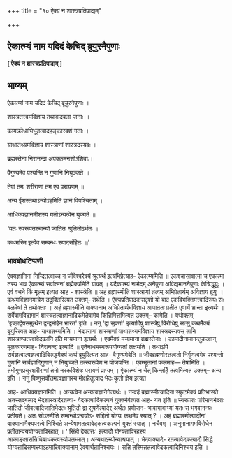 +++
title = "१० ऐक्यं न शास्त्रप्रतिपाद्यम्"

+++


## ऐकात्म्यं नाम यदिदं केचिद् ब्रूयुरनैपुणाः

**\[ ऐक्यं न शास्त्रप्रतिपाद्यम् \]**

## **भाष्यम्**

ऐकात्म्यं नाम यदिदं केचिद् ब्रूयुरनैपुणाः ।

शास्त्रतत्त्वमविज्ञाय तथावादबला जनाः ॥

कामक्रोधाभिभूतत्वादहङ्कारवशं गताः ।

याथातथ्यमविज्ञाय शास्त्राणां शास्त्रदस्यवः ॥

ब्रह्मस्तेना निरानन्दा अपक्कमनसोऽशिवाः।

वैगुण्यमेव पश्यन्ति न गुणानि नियुञ्जते ॥

तेषां तमः शरीराणां तम एव परायणम् ॥

अन्य ईशस्तथाऽन्योऽहमिति ज्ञानं विपश्चिताम् ।

आधिक्यज्ञानमीशस्य यतोऽन्यत्वेन युज्यते ॥

‘यतः स्वरूपतश्चान्यो जातितः श्रुतितोऽर्थतः ।

कथमस्मि इत्येव सम्बन्धः स्यादसंहितः ॥'

### **भावबोधटिप्पणी**

ऐक्यज्ञानिनां निन्दितत्वाच्च न जीवेश्वरैक्यं श्रुत्यर्थ इत्यभिप्रेत्याह- ऐकात्म्यमिति ॥ एकश्चासावात्मा च एकात्मा तस्य भाव ऐकात्म्यं सर्वात्मनां ब्रह्मैक्यमिति यावत् । यदैकात्म्यं नामेदम् अनैपुणा अविद्यमाननैपुणाः केचिद्धूयुः । एवं वचने किं मूलम् इत्यत आह - शास्त्रेति ॥ अहं ब्रह्मास्मीति शास्त्राणां तत्वम् अभिप्रेतार्थम् अविज्ञाय ब्रूयुः । कथमविज्ञानमात्रेण तदुक्तिरित्यत उक्तम्- तथेति ॥ ऐक्यप्रतिपादकसदृशो यो बाद एकविभक्तिमत्त्वादिरूपः सः बलमेषां ते तथोक्ताः । अहं ब्रह्मास्मीति वाक्यानाम् अभिप्रेतार्थमविज्ञाय आपाततः प्रतीत एवार्थे भ्रान्ता इत्यर्थः । सर्वेषामविद्यमानं शास्त्रतत्वाज्ञानादिकमेतेषामेव किन्निमित्तमित्यत उक्तम्– कामेति ॥ यथोक्तम् ‘इच्छाद्वेषसमुत्थेन द्वन्द्वमोहेन भारत' इति । ननु 'द्वा सुपर्णा' इत्यादिषु शास्त्रेषु विरोधिषु सत्सु कथमैक्यं ब्रूयुरित्यत आह- याथातथ्यमिति । भेदपराणां शास्त्राणां याथातथ्यमविज्ञाय शास्त्रदस्यवस् तानि शास्त्राण्यतत्वावेदकानि इति मन्यमाना इत्यर्थः । एवमैक्यं मन्यमाना ब्रह्मस्तेनाः । कामादीनामागन्तुकत्वान् मूलकारणमाह- निरानन्दा इत्यादि ॥ एतेनाधमस्वरूपयोग्यतां लक्षयति । तथाऽपि सर्वज्ञत्वाल्पज्ञत्वादिविरुद्धमैक्यं कथं ब्रूयुरित्यत आह- वैगुण्यमेवेति ॥ जीवब्रह्मणोस्तत्वतो निर्गुणत्वमेव पश्यन्तो गुणानि सार्वज्ञादिगुणान् न नियुञ्जते तत्स्वरूपेण न योजयन्ति । एवम्भूतानां फलमाह— तेषामिति । तमोगुणप्रचुरशरीराणां तमो नरकविशेषः परायणं प्राप्यम् । ऐकात्म्यं न चेत् किन्तर्हि तत्वमित्यत उक्तम्– अन्य इति । ननु विष्णुसर्वोत्तमत्वज्ञानस्य मोक्षहेतुत्वाद् भेदः कुतो ज्ञेय इत्यत

आह- आधिक्यज्ञानमिति । अन्यत्वेन अन्यत्वज्ञानेनेत्यर्थः । नन्वहं ब्रह्मास्मीत्यादिना स्फुटमैक्यं प्रतिभासते अतस्तद्बलाद् भेदशास्त्रादेरतत्वा- वेदकत्वादिकल्पनं युक्तमेवेत्यत आह- यत इति ॥
स्वरूपतः परिमाणभेदतः जातितो जीवत्वादिजातिभेदतः श्रुतितो द्वा सुपर्णेत्यादेर् अर्थतः प्रयोजन- भावाभावाभ्यां यतः स भगवानन्यः प्रतीयते। अतः सोऽस्मीति सम्बन्धोऽन्वयोऽ- संहितो योग्यः कथमेव स्यात् ? । अहं ब्रह्मास्मीत्यादीनां वाक्यानामैक्यपरत्वे निश्चिते अन्येषामतत्वावेदकत्वकल्पनं युक्तं स्यात् । नचैवम् । अनुमानागमविरोधेन प्रतीतान्वययोग्यताविरहात् । ' सिंहो देवदत्तः' इत्यादौ योग्यताविरहस्य आकाङ्क्षासन्निधिबाधकत्वस्योपलम्भात्। अन्यथाऽन्योन्याश्रयात् । भेदवाक्यादे- रतत्वावेदकत्वादौ सिद्धे योग्यतादिसम्पत्त्याऽहमादिवाक्यानाम् ऐक्यार्थतानिश्चयः । सति तस्मिन्नतत्वावेदकत्वादिनिश्चय इति ।

